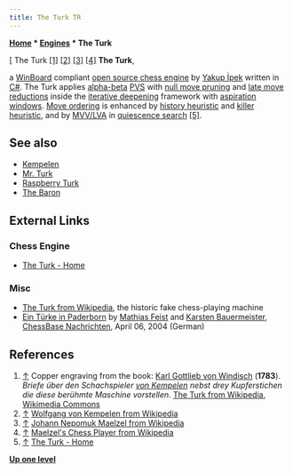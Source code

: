 ```yaml
---
title: The Turk TR
---
```

**[Home](Home "Home") \* [Engines](Engines "Engines") \* The Turk**



[ The Turk <a id="cite-note-1" href="#cite-ref-1">[1]</a> <a id="cite-note-2" href="#cite-ref-2">[2]</a> <a id="cite-note-3" href="#cite-ref-3">[3]</a> <a id="cite-note-4" href="#cite-ref-4">[4]</a>
**The Turk**,  

a [WinBoard](WinBoard "WinBoard") compliant [open source chess engine](Category:Open_Source "Category:Open Source") by [Yakup İpek](Yakup_%C4%B0pek "Yakup İpek") written in [C#](C_sharp "C sharp"). 
The Turk applies [alpha-beta](Alpha-Beta "Alpha-Beta") [PVS](Principal_Variation_Search "Principal Variation Search") with [null move pruning](Null_Move_Pruning "Null Move Pruning") and [late move reductions](Late_Move_Reductions "Late Move Reductions") inside the [iterative deepening](Iterative_Deepening "Iterative Deepening") framework with [aspiration windows](Aspiration_Windows "Aspiration Windows"). [Move ordering](Move_Ordering "Move Ordering") is enhanced by [history heuristic](History_Heuristic "History Heuristic") and [killer heuristic](Killer_Heuristic "Killer Heuristic"), and by [MVV/LVA](MVV-LVA "MVV-LVA") in [quiescence search](Quiescence_Search "Quiescence Search") <a id="cite-note-5" href="#cite-ref-5">[5]</a>. 



## See also


* [Kempelen](Kempelen "Kempelen")
* [Mr. Turk](Mr._Turk "Mr. Turk")
* [Raspberry Turk](Raspberry_Turk "Raspberry Turk")
* [The Baron](The_Baron "The Baron")


## External Links


### Chess Engine


* [The Turk - Home](http://theturk.codeplex.com/)


### Misc


* [The Turk from Wikipedia](https://en.wikipedia.org/wiki/The_Turk), the historic fake chess-playing machine
* [Ein Türke in Paderborn](https://de.chessbase.com/post/ein-trke-in-paderborn) by [Mathias Feist](Mathias_Feist "Mathias Feist") and [Karsten Bauermeister](Karsten_Bauermeister "Karsten Bauermeister"), [ChessBase Nachrichten](ChessBase "ChessBase"), April 06, 2004 (German)


## References


1. <a id="cite-ref-1" href="#cite-note-1">↑</a> Copper engraving from the book: [Karl Gottlieb von Windisch](https://en.wikipedia.org/wiki/Karl_Gottlieb_von_Windisch) (**1783**). *Briefe über den Schachspieler [von Kempelen](https://en.wikipedia.org/wiki/Wolfgang_von_Kempelen) nebst drey Kupferstichen die diese berühmte Maschine vorstellen*. [The Turk from Wikipedia](https://en.wikipedia.org/wiki/The_Turk), [Wikimedia Commons](https://en.wikipedia.org/wiki/Wikimedia_Commons)
2. <a id="cite-ref-2" href="#cite-note-2">↑</a> [Wolfgang von Kempelen from Wikipedia](https://en.wikipedia.org/wiki/Wolfgang_von_Kempelen)
3. <a id="cite-ref-3" href="#cite-note-3">↑</a> [Johann Nepomuk Maelzel from Wikipedia](https://en.wikipedia.org/wiki/Johann_Nepomuk_Maelzel)
4. <a id="cite-ref-4" href="#cite-note-4">↑</a> [Maelzel's Chess Player from Wikipedia](https://en.wikipedia.org/wiki/Maelzel%27s_Chess_Player)
5. <a id="cite-ref-5" href="#cite-note-5">↑</a> [The Turk - Home](http://theturk.codeplex.com/)

**[Up one level](Engines "Engines")**







 
